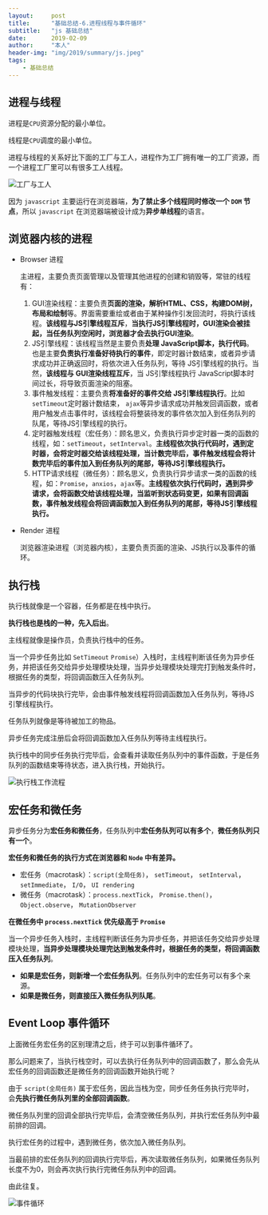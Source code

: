 ```yaml
---
layout:     post
title:      "基础总结-6.进程线程与事件循环"
subtitle:   "js 基础总结"
date:       2019-02-09
author:     "本人"
header-img: "img/2019/summary/js.jpeg"
tags:
    - 基础总结
---
```



## 进程与线程

进程是`CPU`资源分配的最小单位。

线程是`CPU`调度的最小单位。

进程与线程的关系好比下面的工厂与工人，进程作为工厂拥有唯一的工厂资源，而一个进程工厂里可以有很多工人线程。

![工厂与工人](/my-blog/img/2019/02/线程与进程.jpg)

因为 `javascript` 主要运行在浏览器端，**为了禁止多个线程同时修改一个 `DOM` 节点**，所以 `javascript` 在浏览器端被设计成为**异步单线程**的语言。


## 浏览器内核的进程

- Browser 进程

  主进程，主要负责页面管理以及管理其他进程的创建和销毁等，常驻的线程有：

    1. GUI渲染线程：主要负责**页面的渲染，解析HTML、CSS，构建DOM树，布局和绘制**等。界面需要重绘或者由于某种操作引发回流时，将执行该线程。**该线程与JS引擎线程互斥**，**当执行JS引擎线程时，GUI渲染会被挂起，当任务队列空闲时，浏览器才会去执行GUI渲染**。
    2. JS引擎线程：该线程当然是主要负责**处理 JavaScript脚本，执行代码**。也是主要**负责执行准备好待执行的事件**，即定时器计数结束，或者异步请求成功并正确返回时，将依次进入任务队列，等待 JS引擎线程的执行。当然，**该线程与 GUI渲染线程互斥**，当 JS引擎线程执行 JavaScript脚本时间过长，将导致页面渲染的阻塞。
    3. 事件触发线程：主要负责**将准备好的事件交给 JS引擎线程执行**。比如`setTimeout`定时器计数结束， `ajax`等异步请求成功并触发回调函数，或者用户触发点击事件时，该线程会将整装待发的事件依次加入到任务队列的队尾，等待JS引擎线程的执行。
    4. 定时器触发线程（宏任务）：顾名思义，负责执行异步定时器一类的函数的线程，如：`setTimeout`，`setInterval`。**主线程依次执行代码时，遇到定时器，会将定时器交给该线程处理，当计数完毕后，事件触发线程会将计数完毕后的事件加入到任务队列的尾部，等待JS引擎线程执行。**
    5. HTTP请求线程（微任务）：顾名思义，负责执行异步请求一类的函数的线程，如：`Promise`，`anxios`，`ajax`等。**主线程依次执行代码时，遇到异步请求，会将函数交给该线程处理，当监听到状态码变更，如果有回调函数，事件触发线程会将回调函数加入到任务队列的尾部，等待JS引擎线程执行。**

- Render 进程

  浏览器渲染进程（浏览器内核），主要负责页面的渲染、JS执行以及事件的循环。


## 执行栈

执行栈就像是一个容器，任务都是在栈中执行。

**执行栈也是栈的一种，先入后出**。

主线程就像是操作员，负责执行栈中的任务。

当一个异步任务比如 `SetTimeout` `Promise`）入栈时，主线程判断该任务为异步任务，并把该任务交给异步处理模块处理，当异步处理模块处理完打到触发条件时，根据任务的类型，将回调函数压入任务队列。

当异步的代码块执行完毕，会由事件触发线程将回调函数加入任务队列，等待JS引擎线程执行。

任务队列就像是等待被加工的物品。

异步任务完成注册后会将回调函数加入任务队列等待主线程执行。

执行栈中的同步任务执行完毕后，会查看并读取任务队列中的事件函数，于是任务队列的函数结束等待状态，进入执行栈，开始执行。

![执行栈工作流程](/my-blog/img/2019/02/执行栈.jpeg)


## 宏任务和微任务

异步任务分为**宏任务和微任务**，任务队列中**宏任务队列可以有多个**，**微任务队列只有一个**。

**宏任务和微任务的执行方式在浏览器和 `Node` 中有差异。**

- 宏任务（macrotask）：`script(全局任务)`， `setTimeout`， `setInterval`， `setImmediate`， `I/O`， `UI rendering`
- 微任务（macrotask）：`process.nextTick`， `Promise.then()`， `Object.observe`， `MutationObserver`

**在微任务中 `process.nextTick` 优先级高于 `Promise`**

当一个异步任务入栈时，主线程判断该任务为异步任务，并把该任务交给异步处理模块处理，**当异步处理模块处理完达到触发条件时，根据任务的类型，将回调函数压入任务队列**。

  - **如果是宏任务，则新增一个宏任务队列**。任务队列中的宏任务可以有多个来源。
  - **如果是微任务，则直接压入微任务队列队尾**。


## Event Loop 事件循环

上面微任务宏任务的区别理清之后，终于可以到事件循环了。

那么问题来了，当执行栈空时，可以去执行任务队列中的回调函数了，那么会先从宏任务的回调函数还是微任务的回调函数开始执行呢？

由于 `script(全局任务)` 属于宏任务，因此当栈为空，同步任务任务执行完毕时，会**先执行微任务队列里的全部回调函数**。

微任务队列里的回调全部执行完毕后，会清空微任务队列，并执行宏任务队列中最前排的回调。

执行宏任务的过程中，遇到微任务，依次加入微任务队列。

当最前排的宏任务队列的回调执行完毕后，再次读取微任务队列，如果微任务队列长度不为0，则会再次执行执行完微任务队列中的回调。

由此往复。

![事件循环](/my-blog/img/2019/02/任务队列.png)
